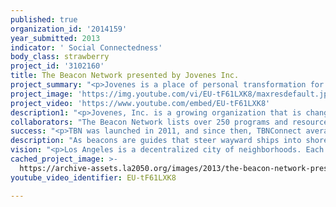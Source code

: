 ```yaml
---
published: true
organization_id: '2014159'
year_submitted: 2013
indicator: ' Social Connectedness'
body_class: strawberry
project_id: '3102160'
title: The Beacon Network presented by Jovenes Inc.
project_summary: "<p>Jovenes is a place of personal transformation for homeless youth ages 18-25.  A home and family for those without, Jovenes provides an innovative program of stable housing options, compassionate care, life skills training and employment support to young adults seeking a path to life change. Our experience working with homeless and at-risk youth shows us that when young people are disconnected from empowering opportunities and supportive networks (families, schools, communities), they end up languishing on the fringes of society.</p> \r\n\r\n<p>In 2010, Jovenes began asking the question “how can we do a better job of connecting youth with the help they need, and leverage the resources and opportunities provided by our partners?” Easy-to-use technology was our answer, so we developed and launched The Beacon Network (TBN). TBN uses the Internet to offer youth a means to connect and evaluate their options linking both themselves, and their loved ones, to local free or low-cost solutions.  </p> \r\n\r\n<p>Youth in low-income communities throughout Los Angeles have many needs and challenges, and finding out where to go for help can be overwhelming because there is no one organization that can address all these issues. They also often shoulder responsibility for their families, performing tasks of childcare for younger relatives, getting jobs to support their parents, and translating for non-English speaking family members. This expanded role can be overwhelming. Los Angeles, and Boyle Heights in particular, has a rich fabric of non-profit organizations and social service providers who do outstanding work that leads clients to self-sufficiency and societal integration. However, community members, particularly youth, have trouble finding out how to access the help they need. </p> \r\n\r\n<p>The Beacon Network Connect (www.tbnconnect.org) is a bilingual online referral directory tailored to youth in Boyle Heights and East LA. It offers over 250 free to low-cost services that are locally available, allowing youth to find and access the help they need. There are seven core service categories: 1) Youth Community Resources (after school programs, mentoring, arts & culture, volunteer opportunities and more), 2) Education, 3) Health, 4) Basic Needs (including childcare, food, clothing, employment, housing/shelter), 5) Counseling and Support Groups, 6) Legal Assistance, 7) Financial Services. It’s a site that helps youth search, connect, and thrive.</p> \r\n \r\n<p>The Beacon Network features a second online platform that is changing the way non-profits collaborate (www.thebeaconnetwork.org). By including other non-profit agencies on our site, and allowing these organizations to collect, pool and share data over time, we are better able to understand the community’s gaps in service and changing needs. It also connects agency staff with resources and events throughout our community via a constantly updated calendar and bi-weekly e-newsletter. Identifying needed services and new community partners is a vital part of this effort.</p> \r\n\r\n<p>Our 2050 idea is continue and expand the reach & depth of TBN while training homeless youth that we serve to provide outreach to the teens and young adults of Boyle Heights.   This outreach is vital to reaching youth who might otherwise feel disengaged and unconnected.  In addition it will provide work experience, confidence building, leadership training, and a stipend to youth who are experiencing homelessness.  We have pilot tested this peer–to-peer outreach model and know that inspires our youth and connects with young people in the community.</p> "
project_image: 'https://img.youtube.com/vi/EU-tF61LXK8/maxresdefault.jpg'
project_video: 'https://www.youtube.com/embed/EU-tF61LXK8'
description1: "<p>Jovenes, Inc. is a growing organization that is changing the way homeless youth access opportunities for a brighter future. In the last year, we’ve doubled our housing capacity through the creation of permanent supportive and affordable housing. We used to only be able to house 20 youth in our short-term shelter programs (for lengths of stay less than 18 months). Now, we are able to provide youth with their own apartments and continually support them as they grow into self-sufficient adults. At this point, Jovenes is housing 41 youth across our continuum of care- more than at any other point in our history. Our permanent housing programs have a 96% retention rate since opening in 2012.</p>\r\n\r\n<p>Launching The Beacon Network in 2011 was a major accomplishment for our organization. As a traditional social-service organization that focuses primarily on the 1:1 work with our clients, taking on TBN required a different skill-set, vision, and capacity. TBN was developed through a process that included gaining input from many different non-profit partners on what information would be most useful to their clients & staff, as well as holding focus groups of youth to test the functionality and clarity of the system, as well as marketing strategies. As a result, TBN Connect has over 4,800 searches per year!</p>"
collaborators: "The Beacon Network lists over 250 programs and resources readily available in Boyle Heights and East LA. The California Endowment and the Building Healthy Communities-Boyle Heights initiative are major sources of collaboration for this project.\r\n\r\nIn late 2013, TBN will be officially housed at the brand new Wellness Center at USC + LAC General Hospital. The Wellness Center will house likeminded nonprofit organizations that have the vision of making Boyle Heights a healthier community. \r\n\r\nTBN would not be possible without Idealistics, Inc., a social sector consultancy that helps organizations learn from their outcomes data, increase impact, and demonstrate results to funders and stakeholders. \r\n"
success: "<p>TBN was launched in 2011, and since then, TBNConnect averages over 1,200 searches every quarter. More than 40 organizations are connected through The Beacon Network, and our e-newsletters and shared calendars reach dozens of case managers who are then able to refer their clients to needed resources and activities. With LA 2050 behind TBN, these numbers will grow.</p> \r\n\r\n<p>One of the strengths of TBN is its focus on data and analysis. We are able to collect the demographic profile of people who voluntarily submit information during the TBNConnect intake page, as well as the services they are searching for and what they need. This capability allows us to know who we are reaching.  We can measure how many youth are using the system.  We can track through a privacy protected system the general locations where youth are accessing the platform and focus outreach on areas where usage is low.  Other measures would be how many trainings our youth are able to facilitate and how many non-profit partners regularly use The Beacon Network.  </p> "
description: "As beacons are guides that steer wayward ships into shore, non-profits and social service agencies help our clients overcome the obstacles they face on a daily basis.  The Beacon Network online resource directory provides an easy, efficient way for youth and others in need to find resources - housing, job training, educational opportunities, legal assistance, after school activities - without the need for a case manager.  We believe that this fosters independence and a sense of control.  In addition, the system can be used by caseworkers to quickly find a complete list of opportunities for their clients.  \r\n\r\nWe see that many organizations, despite being geographic neighbors, are not connected with each other and need ways to share information about available programs, resources, and events to each other’s clients. By adding web-based tools that target both the youth of our community and the agencies that serve them, we have an opportunity to increase the level of communication across agency lines and improve our shared neighborhoods.  \r\n\r\nThe project would increase usage of TBN and engage homeless youth. Homeless youth are one of the most socially disconnected sub-populations in the city, yet everyday we hear our youth say they want ways to give back to the community. We believe by creating leadership and developmental opportunities that are combined with the promotion of TBN, we are able create an empowering experience for youth that also provides them with marketable skills. \r\n\r\nExpanding TBN would benefit Los Angeles in the following ways:\r\n1)\tIncrease access to vital resources in high-need communities.\r\n2)\tProvide training and leadership opportunities for homeless youth.\r\n3)\tProvide a replicable, tech-based model for other areas of LA to create neighborhood based solutions and connections.\r\n4)\tContinue building and strengthening the lines of communication between non-profit organizations and provide the best combination of service and care for a community in need. \r\n"
vision: "<p>Los Angeles is a decentralized city of neighborhoods. Each local community has its own unique history, characteristics, challenges, and flavor. </p>\r\n\r\n<p>We hope that by 2050, these communities will have developed place-based strategies that successfully integrate their residents into the social fabric of Los Angeles. It means that youth live in communities where they can take full advantage of the resources available to them, and that organizations, funders, politicians, and stakeholders break out of their silos to expand opportunity for all. </p>\r\n\r\n<p>We see technology and the Internet as a tool to accomplish this, not a solution in of itself. Logging onto TBN and conducting a search will not “solve” the problems faced by an individual youth or their family, but it is the first step towards arriving at a better life. For the homeless youth at Jovenes, social connectedness means that our youth know they are valued members of a community, that their personal futures matter, and that they are not alone anymore. We can only build that connectedness through personal relationships and trust, but first we have to get them to our doors. The same goes for youth facing other challenges, and while there may not be enough case managers or guidance counselors to connect with every young person, TBN is the tool that can create that linkage.</p>\r\n\r\n<p>It is from that place that we can then work on the crucial tasks of social connection through voting, volunteering, raising the voices and aspirations of our youth.</p>"
cached_project_image: >-
  https://archive-assets.la2050.org/images/2013/the-beacon-network-presented-by-jovenes-inc/img.youtube.com/vi/EU-tF61LXK8/maxresdefault.jpg
youtube_video_identifier: EU-tF61LXK8

---
```

